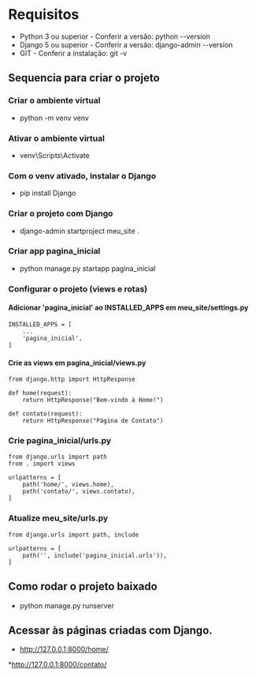 # Requisitos

* Python 3 ou superior - Conferir a versão: python --version
* Django 5 ou superior - Conferir a versão: django-admin --version
* GIT - Conferir a instalação: git -v

## Sequencia para criar o projeto

### Criar o ambiente virtual

* python -m venv venv


### Ativar o ambiente virtual

* venv\Scripts\Activate


### Com o venv ativado, instalar o Django

* pip install Django


### Criar o projeto com Django

* django-admin startproject meu_site .


### Criar app pagina_inicial

* python manage.py startapp pagina_inicial


### Configurar o projeto (views e rotas)

#### Adicionar 'pagina_inicial' ao INSTALLED_APPS em meu_site/settings.py

```
INSTALLED_APPS = [
    ...
    'pagina_inicial',
]
```

#### Crie as views em pagina_inicial/views.py

```
from django.http import HttpResponse

def home(request):
    return HttpResponse("Bem-vindo à Home!")

def contato(request):
    return HttpResponse("Página de Contato")
```


### Crie pagina_inicial/urls.py

```
from django.urls import path
from . import views

urlpatterns = [
    path('home/', views.home),
    path('contato/', views.contato),
]
```

### Atualize meu_site/urls.py

```
from django.urls import path, include

urlpatterns = [
    path('', include('pagina_inicial.urls')),
]

```

## Como rodar o projeto baixado

* python manage.py runserver


## Acessar às páginas criadas com Django.

* http://127.0.0.1:8000/home/


*http://127.0.0.1:8000/contato/

